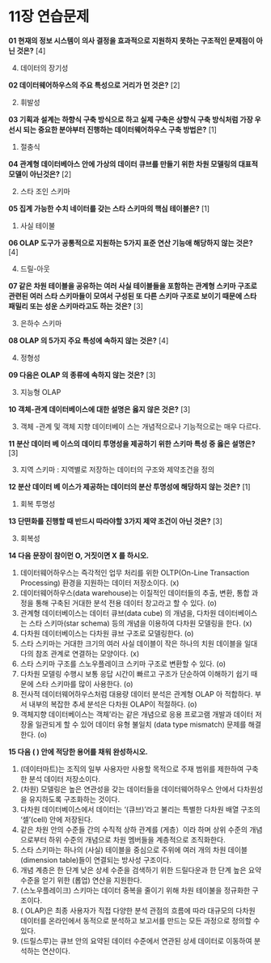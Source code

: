 # 11장 연습문제

**01 현재의 정보 시스템이 의사 결정을 효과적으로 지원하지 못하는 구조적인 문제점이 아닌 것은?**  [4]

4. 데이터의 장기성

**02 데이터웨어하우스의 주요 특성으로 거리가 먼 것은?**  [2]

2. 휘발성

**03 기획과 설계는 하향식 구축 방식으로 하고 실제 구축은 상향식 구축 방식처럼 가장 우선시 되는 중요한 분야부터 진행하는 데이터웨어하우스 구축 방법은?**  [1]

1. 절충식

**04 관계형 데이터베아스 안에 가상의 데이터 큐브를 만들기 위한 차원 모델링의 대표적 모델이 아닌것은?**  [2]

2. 스타 조인 스키마

**05 집계 가능한 수치 네이터를 갖는 스타 스키마의 핵심 테이블은?**  [1]

1. 사실 테이불

**06 OLAP 도구가 공통적으로 지원하는 5가지 표준 연산 기능애 해당하지 않는 것은?**  [4]

4. 드릴-아웃

**07 같은 차원 테이블을 공유하는 여러 사실 테이블들을 포함하는 관계형 스키마 구조로 관련된 여러 스타 스키마들이 모여서 구성된 또 다른 스키마 구조로 보이기 때문에 스타 패밀리 또는 성운 스키마라고도 하는 것은?**  [3]

3. 은하수 스키마

**08 OLAP 의 5가지 주요 특성에 속하지 않는 것은?**  [4]

4. 정형성

**09 다음은 OLAP 의 종류에 속하지 않는 것은?**  [3]

3. 지능형 OLAP

**10 객체-관계 데이터베이스에 대한 설명은 옳지 않은 것은?**  [3]

3. 객체 -관계 및 객체 지향 데이터베이 스는 개념적으로나 기능적으로는 매우 다르다.

**11 분산 데이터 베 이스의 데이티 투명성을 제공하기 위한 스키마 특성 중 옳은 설명은?**  [3]

3. 지역 스키마 : 지역별로 저장하는 데이터의 구조와 제약조건을 정의

**12 분산 데이터 베 이스가 제공하는 데이터의 분산 투명성에 해당하지 않는 것은?**  [1]

1. 회복 투명성

**13 단떤화를 진행할 때 반드시 따라야할 3가지 제약 조건이 아닌 것은?**  [3]

3. 회복성

**14 다음 문장이 참이먼 O, 거짓이면 X 를 하시오.**

1. 데이터웨어하우스는 즉각적인 업무 처리를 위한 OLTP(On-Line Transaction Processing) 환경을 지원하는 데이터 저장소이다. (x)
2. 데이터웨어하우스(data warehouse)는 이질적인 데이터들의 추출, 변환, 통합 과정을 통해 구축된 거대한 분석 전용 데이터 창고라고 할 수 있다. (o)
3. 관계형 데이터베이스는 데이터 큐브(data cube) 의 개념을, 다차원 데이터베이스는 스타 스키마(star schema) 등의 개념을 이용하여 다차원 모델링을 한다. (x)
4. 다차원 데이터베이스는 다차원 큐브 구조로 모델링한다. (o)
5. 스타 스키마는 거대한 크기의 여러 사실 데이블이 작은 하나의 치원 데이블을 일대다의 참조 관계로 연결하는 모양이다. (x)
6. 스타 스키마 구조를 스노우플레이크 스키마 구조로 변환할 수 있다. (o)
7. 다차원 모델링 수행시 보통 응답 시간이 빠르고 구조가 단순하여 이해하기 쉽기 때문에 스타 스키마를 많이 사용한다. (o)
8. 전사적 데이터웨어하우스처럼 대용량 데이터 분석은 관계형 OLAP 아 적합하다. 부서 내부의 복잡한 추세 분석은 다차원 OLAP이 적절하다. (o)
9. 객체지향 데이터베이스는 객체’라는 같은 개념으로 응용 프로고램 개발과 데이터 저장올 일관되게 할 수 있어 데이터 유형 불일치 (data type mismatch) 문제를 해결한다. (o)

**15 다음 ( ) 안에 적당한 용어를 채워 완성하시오.**

1. (데이터마트)는 조직의 일부 사용자만 사용할 목적으로 주재 범위를 제한하여 구축한 분석 데이터 저장소이다.
2. (차원) 모델링은 높은 연관성을 갖는 데이터들을 데이터웨어하우스 안에서 다차원성을 유지하도록 구조화하는 것이다.
3. 다차원 데이터베이스에서 데이터는 ‘(큐브)’라고 불리는 특별한 다차원 배열 구조의 ‘셀’(cell) 안에 저장된다.
4. 같은 차원 안의 수준들 간의 수직적 상하 관계를 (게층）이라 하며 상위 수준의 개념으로부터 하위 수준의 개념으로 차원 멤버들을 계층적으로 조직화한다.
5. 스타 스키마는 하나의 (사실) 테이블을 중심으로 주위에 여러 개의 차원 데이블(dimension table)들이 연결되는 방사성 구조이다.
6. 개념 계층은 한 단계 낮은 상세 수준을 검색하기 위한 드릴다운과 한 단계 높은 요약 수준을 얻기 위한 (롭업) 연산을 지원한다.
7. (스노우플레이크) 스키마는 데이터 중복을 줄이기 위해 차원 테이불을 정규화한 구조이다.
8. ( OLAP)은 최종 사용자가 직접 다양한 분석 관점의 흐름에 따라 대규모의 다차원 데이터를 온라인에서 동적으로 분석하고 보고서를 만드는 모든 과정으로 정의할 수 있다.
9. (드릴스루)는 큐브 안의 요약된 데이터 수준에서 연관된 상세 데이터로 이동하여 분석하는 연산이다.
